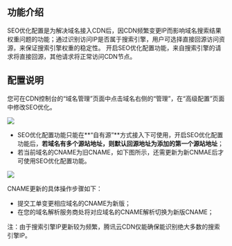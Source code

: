 
## 功能介绍

SEO优化配置是为解决域名接入CDN后，因CDN频繁变更IP而影响域名搜索结果权重问题的功能；通过识别访问IP是否属于搜索引擎，用户可选择直接回源访问资源，来保证搜索引擎权重的稳定性。
开启SEO优化配置功能，来自搜索引擎的请求将直接回源，其他请求将正常访问CDN节点。

## 配置说明

您可在CDN控制台的“域名管理”页面中点击域名右侧的“管理”，在“高级配置”页面中修改SEO优化。

![](https://mccdn.qcloud.com/static/img/d9643dcd9a8d747fc79642cdaf059499/SEO.png)

+ SEO优化配置功能只能在**“自有源”**方式接入下可使用，开启SEO优化配置功能后，**若域名有多个源站地址，则默认回源地址为添加的第一个源站地址**；
+ 若当前域名的CNAME为旧CNAME，如下图所示，还需更新为新CNMAE后才可使用SEO优化配置功能。

![](https://mccdn.qcloud.com/static/img/80afb8cf5a858e91d596f5a3be86f70d/seo.png)

CNAME更新的具体操作步骤如下：
+ 提交工单变更相应域名的CNAME为新版；
+ 在您的域名解析服务商处将对应域名的CNAME解析切换为新版CNAME；

注：由于搜索引擎IP更新较为频繁，腾讯云CDN仅能确保能识别绝大多数的搜索引擎IP。